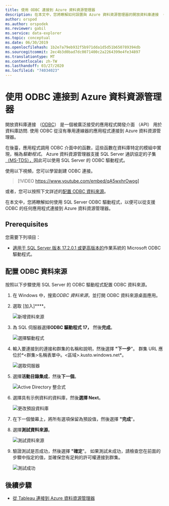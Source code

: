 ```yaml
---
title: 使用 ODBC 連接到 Azure 資料資源管理器
description: 在本文中，您將瞭解如何設置與 Azure 資料資源管理器的開放資料庫連接 （ODBC） 連接。
author: orspod
ms.author: orspodek
ms.reviewer: gabil
ms.service: data-explorer
ms.topic: conceptual
ms.date: 06/30/2019
ms.openlocfilehash: 1b2e7a79eb932f5b971dda1d5d51b650789394db
ms.sourcegitcommit: 2ec4b3d0bad7dc0071400c2a2264399e4fe34897
ms.translationtype: MT
ms.contentlocale: zh-TW
ms.lasthandoff: 03/27/2020
ms.locfileid: "74034023"
---
```

# <a name="connect-to-azure-data-explorer-with-odbc"></a>使用 ODBC 連接到 Azure 資料資源管理器

開放資料庫連接 （[ODBC](/sql/odbc/reference/odbc-overview)） 是一個被廣泛接受的應用程式開發介面 （API） 用於資料庫訪問. 使用 ODBC 從沒有專用連線器的應用程式連接到 Azure 資料資源管理器。

在後臺，應用程式調用 ODBC 介面中的函數，這些函數在資料庫特定的模組中實現，稱為*驅動程式*。 Azure 資料資源管理器支援 SQL Server 通訊協定的子集[（MS-TDS），](/azure/kusto/api/tds/)因此可以使用 SQL Server 的 ODBC 驅動程式。

使用以下視頻，您可以學習創建 ODBC 連接。 

> [!VIDEO https://www.youtube.com/embed/qA5wxhrOwog]

或者，您可以按照下文詳述的[配置 ODBC 資料來源](#configure-the-odbc-data-source)。 

在本文中，您將瞭解如何使用 SQL Server ODBC 驅動程式，以便可以從支援 ODBC 的任何應用程式連接到 Azure 資料資源管理器。 

## <a name="prerequisites"></a>Prerequisites

您需要下列項目：

* [適用于 SQL Server 版本 17.2.0.1 或更高版本的](/sql/connect/odbc/download-odbc-driver-for-sql-server)作業系統的 Microsoft ODBC 驅動程式。

## <a name="configure-the-odbc-data-source"></a>配置 ODBC 資料來源

按照以下步驟使用 SQL Server 的 ODBC 驅動程式配置 ODBC 資料來源。

1. 在 Windows 中，搜索*ODBC 資料來源*，並打開 ODBC 資料來源桌面應用。

1. 選取 [加入]****。

    ![新增資料來源](media/connect-odbc/add-data-source.png)

1. 為 SQL 伺服器選擇**ODBC 驅動程式 17，** 然後**完成**。

    ![選擇驅動程式](media/connect-odbc/select-driver.png)

1. 輸入要連接到的連接和群集的名稱和說明，然後選擇 **"下一步**"。 群集 URL 應位於*\<群集\>名稱表單中。\<區域\>.kusto.windows.net*。

    ![選取伺服器](media/connect-odbc/select-server.png)

1. 選擇**活動目錄集成**，然後**下一個**。

    ![Active Directory 整合式](media/connect-odbc/active-directory-integrated.png)

1. 選擇具有示例資料的資料庫，然後**選擇 Next**。

    ![更改預設資料庫](media/connect-odbc/change-default-database.png)

1. 在下一個螢幕上，將所有選項保留為預設值，然後選擇 **"完成**"。

1. 選擇**測試資料來源**。

    ![測試資料來源](media/connect-odbc/test-data-source.png)

1. 驗證測試是否成功，然後選擇 **"確定**"。 如果測試未成功，請檢查您在前面的步驟中指定的值，並確保您有足夠的許可權連接到群集。

    ![測試成功](media/connect-odbc/test-succeeded.png)

## <a name="next-steps"></a>後續步驟

* [從 Tableau 連接到 Azure 資料資源管理器](tableau.md)